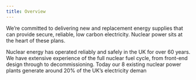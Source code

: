 ```yaml
---
title: Overview
---
```


We’re committed to delivering new and replacement energy supplies that can provide secure, reliable, low carbon electricity.  Nuclear power sits at the heart of these plans. 

Nuclear energy has operated reliably and safely in the UK for over 60 years. We have extensive experience of the full nuclear fuel cycle, from front-end design through to decommissioning. Today our 8 existing nuclear power plants generate around 20% of the UK’s electricity deman
